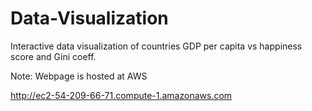 # Data-Visualization
Interactive data visualization of countries GDP per capita vs happiness score and Gini coeff.

Note: Webpage is hosted at AWS

http://ec2-54-209-66-71.compute-1.amazonaws.com
